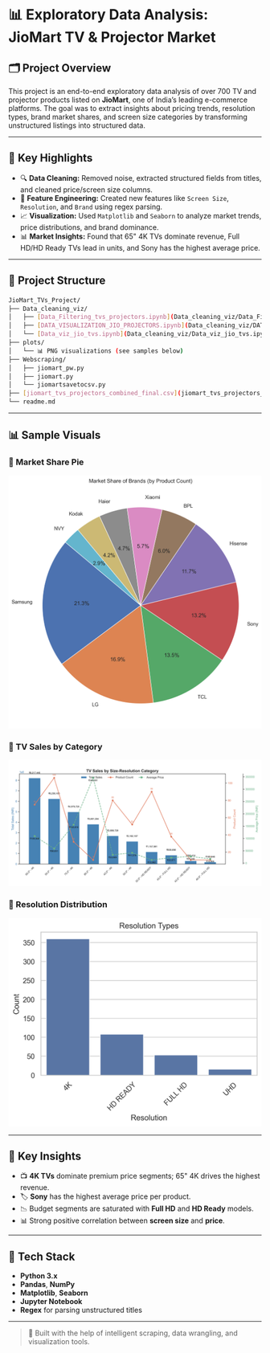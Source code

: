 # 📊 Exploratory Data Analysis: JioMart TV & Projector Market

## 🗂️ Project Overview
This project is an end-to-end exploratory data analysis of over 700 TV and projector products listed on **JioMart**, one of India’s leading e-commerce platforms. The goal was to extract insights about pricing trends, resolution types, brand market shares, and screen size categories by transforming unstructured listings into structured data.

---

## 🚀 Key Highlights
- 🔍 **Data Cleaning:** Removed noise, extracted structured fields from titles, and cleaned price/screen size columns.
- 🧠 **Feature Engineering:** Created new features like `Screen Size`, `Resolution`, and `Brand` using regex parsing.
- 📈 **Visualization:** Used `Matplotlib` and `Seaborn` to analyze market trends, price distributions, and brand dominance.
- 📊 **Market Insights:** Found that 65" 4K TVs dominate revenue, Full HD/HD Ready TVs lead in units, and Sony has the highest average price.

---

## 📁 Project Structure

```bash
JioMart_TVs_Project/
├── Data_cleaning_viz/
│   ├── [Data_Filtering_tvs_projectors.ipynb](Data_cleaning_viz/Data_Filtering_tvs_projectors.ipynb)
│   ├── [DATA_VISUALIZATION_JIO_PROJECTORS.ipynb](Data_cleaning_viz/DATA_VISUALIZATION_JIO_PROJECTORS.ipynb)
│   └── [Data_viz_jio_tvs.ipynb](Data_cleaning_viz/Data_viz_jio_tvs.ipynb)
├── plots/
│   └── 📊 PNG visualizations (see samples below)
├── Webscraping/
│   ├── jiomart_pw.py
│   ├── jiomart.py
│   └── jiomartsavetocsv.py
├── [jiomart_tvs_projectors_combined_final.csv](jiomart_tvs_projectors_combined_final.csv)
└── readme.md
```

---

## 📊 Sample Visuals

### 🔸 Market Share Pie
![Market Share Pie](plots/Market_Share_Pie_Top_10_Brands.png)

### 🔸 TV Sales by Category
![TV Sales by Category](plots/tv_sales_by_category.png)

### 🔸 Resolution Distribution
![Resolution Types](plots/Resolution_Types.png)

---

## 📌 Key Insights
- 📺 **4K TVs** dominate premium price segments; 65" 4K drives the highest revenue.
- 🏷️ **Sony** has the highest average price per product.
- 📉 Budget segments are saturated with **Full HD** and **HD Ready** models.
- 📊 Strong positive correlation between **screen size** and **price**.

---

## 🧰 Tech Stack
- **Python 3.x**
- **Pandas**, **NumPy**
- **Matplotlib**, **Seaborn**
- **Jupyter Notebook**
- **Regex** for parsing unstructured titles

---

> 🤖 Built with the help of intelligent scraping, data wrangling, and visualization tools.